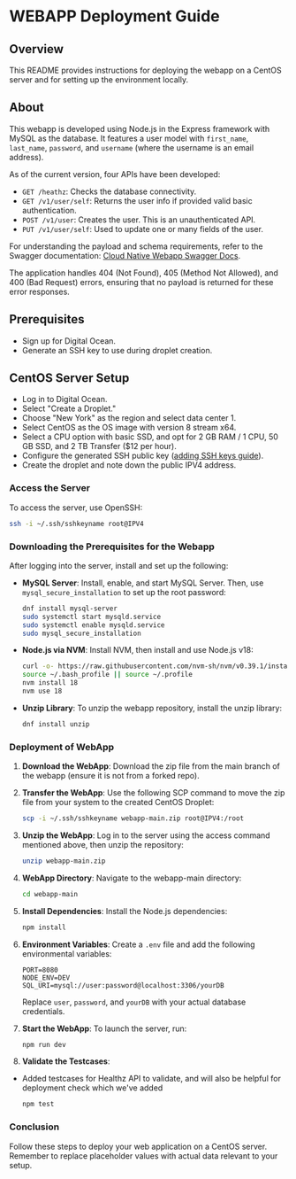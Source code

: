 # WEBAPP Deployment Guide

## Overview

This README provides instructions for deploying the webapp on a CentOS server and for setting up the environment locally.

## About

This webapp is developed using Node.js in the Express framework with MySQL as the database. It features a user model with `first_name`, `last_name`, `password`, and `username` (where the username is an email address).

As of the current version, four APIs have been developed:
- `GET /heathz`: Checks the database connectivity.
- `GET /v1/user/self`: Returns the user info if provided valid basic authentication.
- `POST /v1/user`: Creates the user. This is an unauthenticated API.
- `PUT /v1/user/self`: Used to update one or many fields of the user.

For understanding the payload and schema requirements, refer to the Swagger documentation: [Cloud Native Webapp Swagger Docs](https://app.swaggerhub.com/apis-docs/csye6225-webapp/cloud-native-webapp/2024.spring.02).

The application handles 404 (Not Found), 405 (Method Not Allowed), and 400 (Bad Request) errors, ensuring that no payload is returned for these error responses.

## Prerequisites

- Sign up for Digital Ocean.
- Generate an SSH key to use during droplet creation.

## CentOS Server Setup

- Log in to Digital Ocean.
- Select "Create a Droplet."
- Choose "New York" as the region and select data center 1.
- Select CentOS as the OS image with version 8 stream x64.
- Select a CPU option with basic SSD, and opt for 2 GB RAM / 1 CPU, 50 GB SSD, and 2 TB Transfer ($12 per hour).
- Configure the generated SSH public key ([adding SSH keys guide](https://docs.digitalocean.com/products/droplets/how-to/add-ssh-keys/create-with-openssh/)).
- Create the droplet and note down the public IPV4 address.

### Access the Server

To access the server, use OpenSSH:

```bash
ssh -i ~/.ssh/sshkeyname root@IPV4
```

### Downloading the Prerequisites for the Webapp

After logging into the server, install and set up the following:

- **MySQL Server**: Install, enable, and start MySQL Server. Then, use `mysql_secure_installation` to set up the root password:

    ```bash
    dnf install mysql-server
    sudo systemctl start mysqld.service
    sudo systemctl enable mysqld.service
    sudo mysql_secure_installation
    ```

- **Node.js via NVM**: Install NVM, then install and use Node.js v18:

    ```bash
    curl -o- https://raw.githubusercontent.com/nvm-sh/nvm/v0.39.1/install.sh | bash
    source ~/.bash_profile || source ~/.profile
    nvm install 18
    nvm use 18
    ```

- **Unzip Library**: To unzip the webapp repository, install the unzip library:

    ```bash
    dnf install unzip
    ```

### Deployment of WebApp

1. **Download the WebApp**: Download the zip file from the main branch of the webapp (ensure it is not from a forked repo).

2. **Transfer the WebApp**: Use the following SCP command to move the zip file from your system to the created CentOS Droplet:

    ```bash
    scp -i ~/.ssh/sshkeyname webapp-main.zip root@IPV4:/root
    ```

3. **Unzip the WebApp**: Log in to the server using the access command mentioned above, then unzip the repository:

    ```bash
    unzip webapp-main.zip
    ```

4. **WebApp Directory**: Navigate to the webapp-main directory:

    ```bash
    cd webapp-main
    ```

5. **Install Dependencies**: Install the Node.js dependencies:

    ```bash
    npm install
    ```

6. **Environment Variables**: Create a `.env` file and add the following environmental variables:

    ```env
    PORT=8080
    NODE_ENV=DEV
    SQL_URI=mysql://user:password@localhost:3306/yourDB
    ```

    Replace `user`, `password`, and `yourDB` with your actual database credentials.

7. **Start the WebApp**: To launch the server, run:

    ```bash
    npm run dev
    ```

8. **Validate the Testcases**:
 - Added testcases for Healthz API to validate, and will also be helpful for deployment check which we've added

    ```bash
    npm test
    ```

### Conclusion

Follow these steps to deploy your web application on a CentOS server. Remember to replace placeholder values with actual data relevant to your setup.
